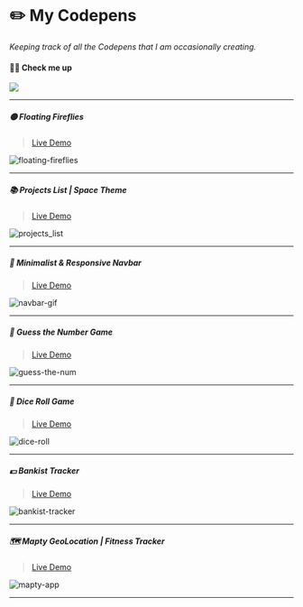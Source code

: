 # ✏️ My Codepens

*Keeping track of all the Codepens that I am occasionally creating.*

#### 🏌🏼 Check me up 
<a href="https://codepen.io/im-luka"><img src="https://img.shields.io/badge/Codepen-000000?style=for-the-badge&logo=codepen&logoColor=white" /></a>
<hr />

##### 🟡 Floating Fireflies  
> [Live Demo](https://codepen.io/im-luka/pen/vYaZwBg)  

![floating-fireflies](https://user-images.githubusercontent.com/46372998/212473308-728587a6-3059-43ea-b3af-cb7f12ce9255.gif)

---

##### 📚 Projects List | Space Theme  
> [Live Demo](https://codepen.io/im-luka/pen/wvxpPWy)  

![projects_list](https://user-images.githubusercontent.com/46372998/213801345-9e5fb2dc-25fa-45f8-be63-6449a2cd2210.png)

---

##### 🔻 Minimalist & Responsive Navbar
> [Live Demo](https://codepen.io/im-luka/pen/MWBxgGE)  

![navbar-gif](https://user-images.githubusercontent.com/46372998/213880657-48056975-f2de-4b3c-a308-c52ea6e5f27f.gif)

---

##### 💭 Guess the Number Game
> [Live Demo](https://codepen.io/im-luka/pen/gOjoyoq)  

![guess-the-num](https://user-images.githubusercontent.com/46372998/216126637-52606b7a-7ad4-429e-a63d-946ad27108f8.png)

---

##### 🎲 Dice Roll Game
> [Live Demo](https://codepen.io/im-luka/pen/ZEjPzgo)  

![dice-roll](https://user-images.githubusercontent.com/46372998/216446049-6e82816d-ac08-4030-acae-20c279bc8807.png)

---

##### 💵 Bankist Tracker
> [Live Demo](https://codepen.io/im-luka/pen/GRXgEqv)  

![bankist-tracker](https://user-images.githubusercontent.com/46372998/219163257-95f40de3-6e4a-47e3-92ab-5cc175bf02dd.png)

---

##### 🗺️ Mapty GeoLocation | Fitness Tracker
> [Live Demo](https://codepen.io/im-luka/pen/xxaMjqa)  

![mapty-app](https://user-images.githubusercontent.com/46372998/227792341-c22070c7-c2d3-463f-9af2-9b7e3f15fc1f.png)

---
